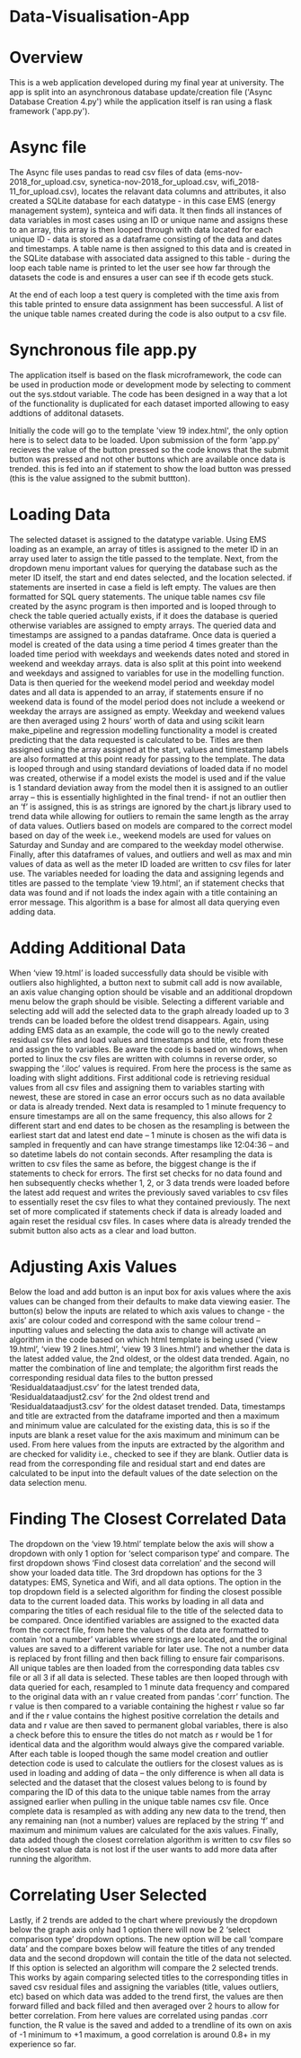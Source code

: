 # Data-Visualisation-App
# Overview
This is a web application developed during my final year at university.
The app is split into an asynchronous database update/creation file ('Async Database Creation 4.py') while the application itself is ran using a flask framework ('app.py').
# Async file
The Async file uses pandas to read csv files of data (ems-nov-2018_for_upload.csv, synetica-nov-2018_for_upload.csv, wifi_2018-11_for_upload.csv), locates the relavant data columns and attributes, it also created a SQLite database for each datatype - in this case EMS (energy management system), synteica and wifi data. It then finds all instances of data variables in most cases using an ID or unique name and assigns these to an array, this array is then looped through with data located for each unique ID - data is stored as a dataframe consisting of the data and dates and timestamps. A table name is then assigned to this data and  is created in the SQLite database with associated data assigned to this table - during the loop each table name is printed to let the user see how far through the datasets the code is and ensures a user can see if th ecode gets stuck.

At the end of each loop a test query is completed with the time axis from this table printed to ensure data assignment has been successful. A list of the unique table names created during the code is also output to a csv file.
# Synchronous file app.py
The application itself is based on the flask microframework, the code can be used in production mode or development mode by selecting to comment out the sys.stdout variable. The code has been designed in a way that a lot of the functionality is duplicated for each dataset imported allowing to easy addtions of additonal datasets.

Initially the code will go to the template 'view 19 index.html', the only option here is to select data to be loaded. Upon submission of the form 'app.py' recieves the value of the button pressed so the code knows that the submit button was pressed and not other buttons which are available once data is trended. this is fed into an if statement to show the load button was pressed (this is the value assigned to the submit buttton).
# Loading Data
The selected dataset is assigned to the datatype variable. Using EMS loading as an example, an array of titles is assigned to the meter ID in an array used later to assign the title passed to the template. Next, from the dropdown menu important values for querying the database such as the meter ID itself, the start and end dates selected, and the location selected. if statements are inserted in case a field is left empty. The values are then formatted for SQL query statements. The unique table names csv file created by the async program is then imported and is looped through to check the table queried actually exists, if it does the database is queried otherwise variables are assigned to empty arrays. The queried data and timestamps are assigned to a pandas dataframe. Once data is queried a model is created of the data using a time period 4 times greater than the loaded time period with weekdays and weekends dates noted and stored in weekend and weekday arrays. data is also split at this point into weekend and weekdays and assigned to variables for use in the modelling function. Data is then queried for the weekend model period and weekday model dates and all data is appended to an array, if statements ensure if no weekend data is found of the model period does not include a weekend or weekday the arrays are assigned as empty. Weekday and weekend values are then averaged using 2 hours’ worth of data and using scikit learn make_pipeline and regression modelling functionality a model is created predicting that the data requested is calculated to be. Titles are then assigned using the array assigned at the start, values and timestamp labels are also formatted at this point ready for passing to the template. The data is looped through and using standard deviations of loaded data if no model was created, otherwise if a model exists the model is used and if the value is 1 standard deviation away from the model then it is assigned to an outlier array – this is essentially highlighted in the final trend- if not an outlier then an ‘f’ is assigned, this is as strings are ignored by the chart.js library used to trend data while allowing for outliers to remain the same length as the array of data values. Outliers based on models are compared to the correct model based on day of the week i.e., weekend models are used for values on Saturday and Sunday and are compared to the weekday model otherwise. Finally, after this dataframes of values, and outliers and well as max and min values of data as well as the meter ID loaded are written to csv files for later use.  The variables needed for loading the data and assigning legends and titles are passed to the template ‘view 19.html’, an if statement checks that data was found and if not loads the index again with a title containing an error message.
This algorithm is a base for almost all data querying even adding data.
# Adding Additional Data
When ‘view 19.html’ is loaded successfully data should be visible with outliers also highlighted, a button next to submit call add is now available, an axis value changing option should be visable and an additional dropdown menu below the graph should be visible. Selecting a different variable and selecting add will add the selected data to the graph already loaded up to 3 trends can be loaded before the oldest trend disappears.
Again, using adding EMS data as an example, the code will go to the newly created residual csv files and load values and timestamps and title, etc from these and assign the to variables. Be aware the code is based on windows, when ported to linux the csv files are written with columns in reverse order, so swapping the ‘.iloc’ values is required. From here the process is the same as loading with slight additions. First additional code is retrieving residual values from all csv files and assigning them to variables starting with newest, these are stored in case an error occurs such as no data available or data is already trended. Next data is resampled to 1 minute frequency to ensure timestamps are all on the same frequency, this also allows for 2 different start and end dates to be chosen as the resampling is between the earliest start dat and latest end date – 1 minute is chosen as the wifi data is sampled in frequently and can have strange timestamps like 12:04:36 – and so datetime labels do not contain seconds. After resampling the data is written to csv files the same as before, the biggest change is the if statements to check for errors. The first set checks for no data found and hen subsequently checks whether 1, 2, or 3 data trends were loaded before the latest add request and writes the previously saved variables to csv files to essentially reset the csv files to what they contained previously. The next set of more complicated if statements check if data is already loaded and again reset the residual csv files.
In cases where data is already trended the submit button also acts as a clear and load button.
# Adjusting Axis Values
Below the load and add button is an input box for axis values where the axis values can be changed from their defaults to make data viewing easier. The button(s) below the inputs are related to which axis values to change - the axis’ are colour coded and correspond with the same colour trend – inputting values and selecting the data axis to change will activate an algorithm in the code based on which html template is being used (‘view 19.html’, ‘view 19 2 lines.html’, ‘view 19 3 lines.html’) and whether the data is the latest added value, the 2nd oldest, or the oldest data trended. Again, no matter the combination of line and template; the algorithm first reads the corresponding residual data files to the button pressed ‘Residualdataadjust.csv’ for the latest trended data, ‘Residualdataadjust2.csv’ for the 2nd oldest trend and ‘Residualdataadjust3.csv’ for the oldest dataset trended. Data, timestamps and title are extracted from the dataframe imported and then a maximum and minimum value are calculated for the existing data, this is so if the inputs are blank a reset value for the axis maximum and minimum can be used. From here values from the inputs are extracted by the algorithm and are checked for validity i.e., checked to see if they are blank. Outlier data is read from the corresponding file and residual start and end dates are calculated to be input into the default values of the date selection on the data selection menu.
# Finding The Closest Correlated Data
The dropdown on the ‘view 19.html’ template below the axis will show a dropdown with only 1 option for ‘select comparison type’ and compare. The first dropdown shows ‘Find closest data correlation’ and the second will show your loaded data title. The 3rd dropdown has options for the 3 datatypes: EMS, Synetica and Wifi, and all data options. The option in the top dropdown field is a selected algorithm for finding the closest possible data to the current loaded data. This works by loading in all data and comparing the titles of each residual file to the title of the selected data to be compared. Once identified variables are assigned to the exacted data from the correct file, from here the values of the data are formatted to contain ‘not a number’ variables where strings are located, and the original values are saved to a different variable for later use. The not a number data is replaced by front filling and then back filling to ensure fair comparisons. All unique tables are then loaded from the corresponding data tables csv file or all 3 if all data is selected. These tables are then looped through with data queried for each, resampled to 1 minute data frequency and compared to the original data with an r value created from pandas ‘.corr’ function. The r value is then compared to a variable containing the highest r value so far and if the r value contains the highest positive correlation the details and data and r value are then saved to permanent global variables, there is also a check before this to ensure the titles do not match as r would be 1 for identical data and the algorithm would always give the compared variable. After each table is looped though the same model creation and outlier detection code is used to calculate the outliers for the closest values as is used in loading and adding of data – the only difference is when all data is selected and the dataset that the closest values belong to is found by comparing the ID of this data to the unique table names from the array assigned earlier when pulling in the unique table names csv file. Once complete data is resampled as with adding any new data to the trend, then any remaining nan (not a number) values are replaced by the string ‘f’ and maximum and minimum values are calculated for the axis values. Finally, data added though the closest correlation algorithm is written to csv files so the closest value data is not lost if the user wants to add more data after running the algorithm.
# Correlating User Selected
Lastly, if 2 trends are added to the chart where previously the dropdown below the graph axis only had 1 option there will now be 2 ‘select comparison type’ dropdown options. The new option will be call ‘compare data’ and the compare boxes below will feature the titles of any trended data and the second dropdown will contain the title of the data not selected. If this option is selected an algorithm will compare the 2 selected trends. This works by again comparing selected titles to the corresponding titles in saved csv residual files and assigning the variables (title, values outliers, etc) based on which data was added to the trend first, the values are then forward filled and back filled and then averaged over 2 hours to allow for better correlation. From here values are correlated using pandas .corr function, the R value is the saved and added to a trendline of its own on axis of -1 minimum to +1 maximum, a good correlation is around 0.8+ in my experience so far.
